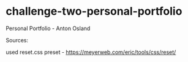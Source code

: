 # challenge-two-personal-portfolio
Personal Portfolio - Anton Osland


Sources:

used reset.css preset - https://meyerweb.com/eric/tools/css/reset/